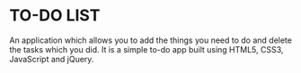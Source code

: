 # TO-DO LIST

An application which allows you to add the things you need to do and delete the tasks which you did.
It is a simple to-do app built using HTML5, CSS3, JavaScript and jQuery.